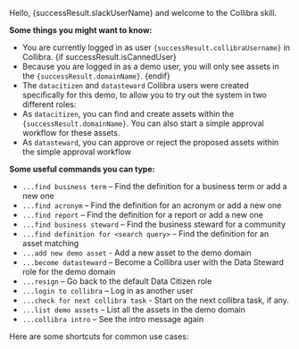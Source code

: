 Hello, {successResult.slackUserName} and welcome to the Collibra skill.

**Some things you might want to know:**
- You are currently logged in as user `{successResult.collibraUsername}` in Collibra. 
{if successResult.isCannedUser}
- Because you are logged in as a demo user, you will only see assets in the `{successResult.domainName}`.
{endif}
- The `datacitizen` and `datasteward` Collibra users were created specifically for this demo, to allow you to try out the system in two different roles: 
- As `datacitizen`, you can find and create assets within the `{successResult.domainName}`. You can also start a simple approval workflow for these assets.
- As `datasteward`, you can approve or reject the proposed assets within the simple approval workflow

**Some useful commands you can type:**
- `...find business term` – Find the definition for a business term or add a new one
- `...find acronym` – Find the definition for an acronym or add a new one
- `...find report` – Find the definition for a report or add a new one
- `...find business steward` – Find the business steward for a community
- `...find definition for <search query>` – Find the definition for an asset matching <search query>
- `...add new demo asset` - Add a new asset to the demo domain
- `...become datasteward` – Become a Collibra user with the Data Steward role for the demo domain
- `...resign` – Go back to the default Data Citizen role
- `...login to collibra` – Log in as another user
- `...check for next collibra task` - Start on the next collibra task, if any.
- `...list demo assets` – List all the assets in the demo domain
- `...collibra intro` – See the intro message again

Here are some shortcuts for common use cases: